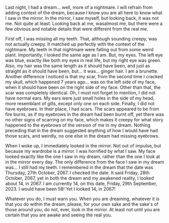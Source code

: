 Last night, I had a dream... well, more of a nightmare. I will refrain from adding context of the dream, because I know you are all here to know what I saw in the mirror. In the mirror, I saw myself, but looking back, it was not me. Not quite at least. Looking back at me, wasalmost me, but there were a few obvious and notable details that were different from the real me.

First off, I was missing all my teeth. That, although sounding creepy, was not actually creepy. It matched up perfectly with the context of the nightmare. My teeth in that nightmare were falling out from some weird plant. Importantly, I looked the same age as I am. But, my eyes. The left eye was blue, exactly like both my eyes in real life, but my right eye was green. Also, my hair was the same length as it should have been, and just as straight as it should have been, but... it was... ginger hair. I am a brunette. Another difference I noticed is that my scar, from the second time I cracked my skull, which happened 7 years ago... was on the left side of my face, when it should have been on the right side of my face. Other than that, the scar was completely identical.  Oh, I must not forget to mention, I did not have normal ears.  My ears were just small holes in the side of my head, more resemblant of gills, except only one on each side.  Finally, I did not have eyebrows.  In their place, I had scars.  The scars appeared to be from fire burns, as if my eyebrows in the dream had been burnt off, yet there was no other signs of scarring on my face, which makes it creepy for what story happened to the eyebrows of the version of me in my dream.  Nothing preceding that in the dream suggested anything of how I would have had those scars, and weirdly, no one else in the dream had missing eyebrows.

When I woke up, I immediately looked in the mirror. Not out of impulse, but because my wardrobe is a mirror.  I was horrified by what I saw.  My face looked exactly like the one I saw in my dream, rather than the one I look at in the mirror every day. The only difference from the face I saw in my dream was... I still had my teeth. I remembered in the dream that the date was Thursday, 27th October, 2067. I checked the date. It said Friday, 28th October, 2067, yet in both the dream and my awakened reality, I looked about 14, in 2067. I am currently 14, on this date, Friday, 29th September, 2023. I would have been 58! Yet I looked 14, in 2067!

Whatever you do, I must warn you. When you are dreaming, whatever it is that you do within the dream, please, for your own sake and the sake's of those around you, do not, ever, look in the mirror.  At least not until you are certain that you are awake and seeing the real you.